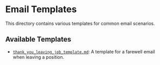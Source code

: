 # Email Templates

This directory contains various templates for common email scenarios.

## Available Templates

*   [`thank_you_leaving_job_template.md`](./thank_you_leaving_job_template.md): A template for a farewell email when leaving a position.
